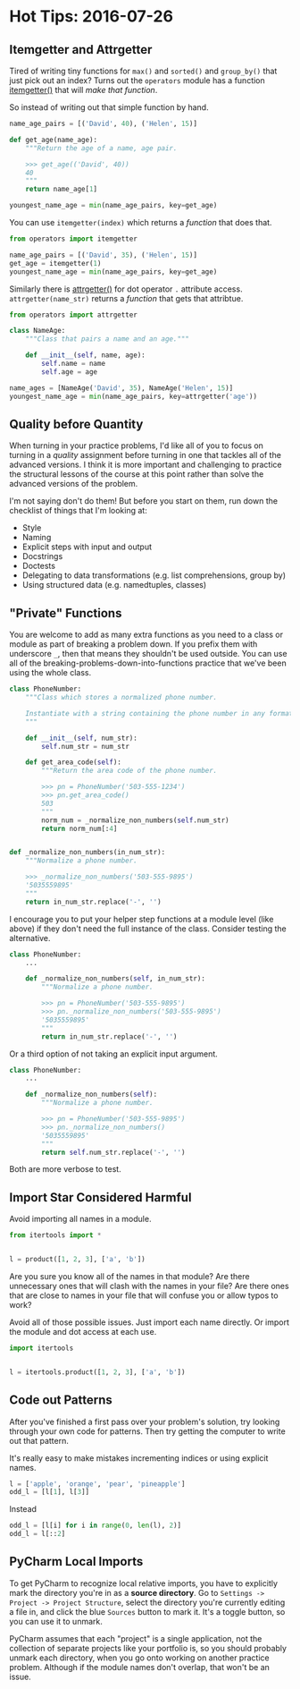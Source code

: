 # Hot Tips: 2016-07-26

## Itemgetter and Attrgetter

Tired of writing tiny functions for `max()` and `sorted()` and `group_by()` that just pick out an index?
Turns out the `operators` module has a function [itemgetter()](https://docs.python.org/3/library/operator.html#operator.itemgetter) that will _make that function_.

So instead of writing out that simple function by hand.

```py
name_age_pairs = [('David', 40), ('Helen', 15)]

def get_age(name_age):
    """Return the age of a name, age pair.

    >>> get_age(('David', 40))
    40
    """
    return name_age[1]

youngest_name_age = min(name_age_pairs, key=get_age)
```

You can use `itemgetter(index)` which returns a _function_ that does that.

```py
from operators import itemgetter

name_age_pairs = [('David', 35), ('Helen', 15)]
get_age = itemgetter(1)
youngest_name_age = min(name_age_pairs, key=get_age)
```

Similarly there is [attrgetter()](https://docs.python.org/3/library/operator.html#operator.attrgetter) for dot operator `.` attribute access.
`attrgetter(name_str)` returns a _function_ that gets that attribtue.

```py
from operators import attrgetter

class NameAge:
    """Class that pairs a name and an age."""

    def __init__(self, name, age):
        self.name = name
        self.age = age

name_ages = [NameAge('David', 35), NameAge('Helen', 15)]
youngest_name_age = min(name_age_pairs, key=attrgetter('age'))
```

## Quality before Quantity

When turning in your practice problems, I'd like all of you to focus on turning in a _quality_ assignment before turning in one that tackles all of the advanced versions.
I think it is more important and challenging to practice the structural lessons of the course at this point rather than solve the advanced versions of the problem.

I'm not saying don't do them!
But before you start on them, run down the checklist of things that I'm looking at:

* Style
* Naming
* Explicit steps with input and output
* Docstrings
* Doctests
* Delegating to data transformations (e.g. list comprehensions, group by)
* Using structured data (e.g. namedtuples, classes)

## "Private" Functions

You are welcome to add as many extra functions as you need to a class or module as part of breaking a problem down.
If you prefix them with underscore `_`, then that means they shouldn't be used outside.
You can use all of the breaking-problems-down-into-functions practice that we've been using the whole class.

```py
class PhoneNumber:
    """Class which stores a normalized phone number.

    Instantiate with a string containing the phone number in any format.
    """

    def __init__(self, num_str):
        self.num_str = num_str

    def get_area_code(self):
        """Return the area code of the phone number.

        >>> pn = PhoneNumber('503-555-1234')
        >>> pn.get_area_code()
        503
        """
        norm_num = _normalize_non_numbers(self.num_str)
        return norm_num[:4]


def _normalize_non_numbers(in_num_str):
    """Normalize a phone number.

    >>> _normalize_non_numbers('503-555-9895')
    '5035559895'
    """
    return in_num_str.replace('-', '')
```

I encourage you to put your helper step functions at a module level (like above) if they don't need the full instance of the class.
Consider testing the alternative.

```py
class PhoneNumber:
    ...

    def _normalize_non_numbers(self, in_num_str):
        """Normalize a phone number.

        >>> pn = PhoneNumber('503-555-9895')
        >>> pn._normalize_non_numbers('503-555-9895')
        '5035559895'
        """
        return in_num_str.replace('-', '')
```

Or a third option of not taking an explicit input argument.

```py
class PhoneNumber:
    ...

    def _normalize_non_numbers(self):
        """Normalize a phone number.

        >>> pn = PhoneNumber('503-555-9895')
        >>> pn._normalize_non_numbers()
        '5035559895'
        """
        return self.num_str.replace('-', '')
```

Both are more verbose to test.

## Import Star Considered Harmful

Avoid importing all names in a module.

```py
from itertools import *


l = product([1, 2, 3], ['a', 'b'])
```

Are you sure you know all of the names in that module?
Are there unnecessary ones that will clash with the names in your file?
Are there ones that are close to names in your file that will confuse you or allow typos to work?

Avoid all of those possible issues.
Just import each name directly.
Or import the module and dot access at each use.

```py
import itertools


l = itertools.product([1, 2, 3], ['a', 'b'])
```

## Code out Patterns

After you've finished a first pass over your problem's solution, try looking through your own code for patterns.
Then try getting the computer to write out that pattern.

It's really easy to make mistakes incrementing indices or using explicit names.

```py
l = ['apple', 'orange', 'pear', 'pineapple']
odd_l = [l[1], l[3]]
```

Instead

```py
odd_l = [l[i] for i in range(0, len(l), 2)]
odd_l = l[::2]
```

## PyCharm Local Imports

To get PyCharm to recognize local relative imports, you have to explicitly mark the directory you're in as a **source directory**.
Go to `Settings -> Project -> Project Structure`, select the directory you're currently editing a file in, and click the blue `Sources` button to mark it.
It's a toggle button, so you can use it to unmark.

PyCharm assumes that each "project" is a single application, not the collection of separate projects like your portfolio is, so you should probably unmark each directory, when you go onto working on another practice problem.
Although if the module names don't overlap, that won't be an issue.

